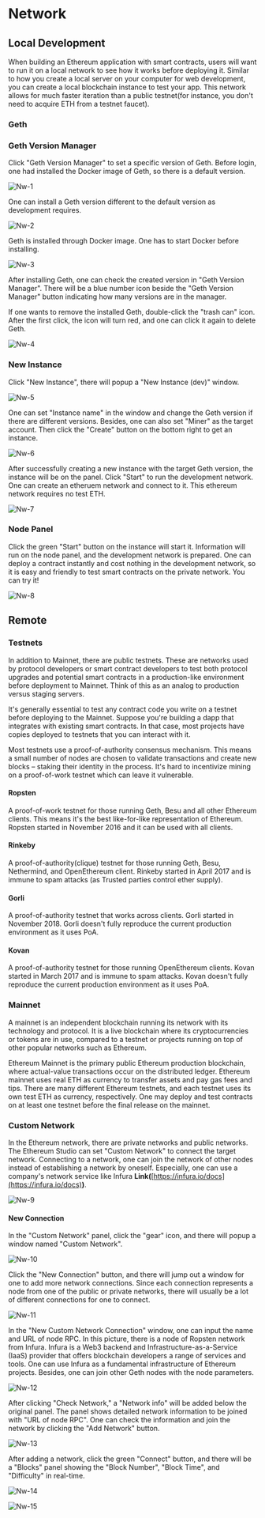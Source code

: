 # Network

## Local Development

When building an Ethereum application with smart contracts, users will want to run it on a local network to see how it works before deploying it. Similar to how you create a local server on your computer for web development, you can create a local blockchain instance to test your app. This network allows for much faster iteration than a public testnet(for instance, you don't need to acquire ETH from a testnet faucet).

### Geth

### Geth Version Manager

Click "Geth Version Manager" to set a specific version of Geth. Before login, one had installed the Docker image of Geth, so there is a default version.

![Nw-1](/pic/Nw-1.png)

One can install a Geth version different to the default version as development requires.

![Nw-2](/pic/Nw-2.png)

Geth is installed through Docker image. One has to start Docker before installing.

![Nw-3](/pic/Nw-3.png)

After installing Geth, one can check the created version in "Geth Version Manager". There will be a blue number icon beside the "Geth Version Manager" button indicating how many versions are in the manager.

If one wants to remove the installed Geth, double-click the "trash can" icon. After the first click, the icon will turn red, and one can click it again to delete Geth.

![Nw-4](/pic/Nw-4.png)


### New Instance

Click "New Instance", there will popup a "New Instance (dev)" window.

![Nw-5](/pic/Nw-5.png)

One can set "Instance name" in the window and change the Geth version if there are different versions. Besides, one can also set "Miner" as the target account. Then click the "Create" button on the bottom right to get an instance.

![Nw-6](/pic/Nw-6.png)

After successfully creating a new instance with the target Geth version, the instance will be on the panel. Click "Start" to run the development network. One can create an etheruem network and connect to it. This ethereum network requires no test ETH.

![Nw-7](/pic/Nw-7.png)

### Node Panel

Click the green "Start" button on the instance will start it. Information will run on the node panel, and the development network is prepared. One can deploy a contract instantly and cost nothing in the development network, so it is easy and friendly to test smart contracts on the private network. You can try it!

![Nw-8](/pic/Nw-8.png)



## Remote

### Testnets

In addition to Mainnet, there are public testnets. These are networks used by protocol developers or smart contract developers to test both protocol upgrades and potential smart contracts in a production-like environment before deployment to Mainnet. Think of this as an analog to production versus staging servers.


It's generally essential to test any contract code you write on a testnet before deploying to the Mainnet. Suppose you're building a dapp that integrates with existing smart contracts. In that case, most projects have copies deployed to testnets that you can interact with it.


Most testnets use a proof-of-authority consensus mechanism. This means a small number of nodes are chosen to validate transactions and create new blocks – staking their identity in the process. It's hard to incentivize mining on a proof-of-work testnet which can leave it vulnerable.


#### Ropsten

A proof-of-work testnet for those running Geth, Besu and all other Ethereum clients. This means it's the best like-for-like representation of Ethereum. Ropsten started in November 2016 and it can be used with all clients.


#### Rinkeby

A proof-of-authority(clique) testnet for those running Geth, Besu, Nethermind, and OpenEthereum client. Rinkeby started in April 2017 and is immune to spam attacks (as Trusted parties control ether supply).


#### Gorli

A proof-of-authority testnet that works across clients. Gorli started in November 2018. Gorli doesn't fully reproduce the current production environment as it uses PoA.


#### Kovan

A proof-of-authority testnet for those running OpenEthereum clients. Kovan started in March 2017 and is immune to spam attacks. Kovan doesn't fully reproduce the current production environment as it uses PoA.


### Mainnet

A mainnet is an independent blockchain running its network with its technology and protocol. It is a live blockchain where its cryptocurrencies or tokens are in use, compared to a testnet or projects running on top of other popular networks such as Ethereum.


Ethereum Mainnet is the primary public Ethereum production blockchain, where actual-value transactions occur on the distributed ledger. Ethereum mainnet uses real ETH as currency to transfer assets and pay gas fees and tips. There are many different Ethereum testnets, and each testnet uses its own test ETH as currency, respectively. One may deploy and test contracts on at least one testnet before the final release on the mainnet.



### Custom Network

In the Ethereum network, there are private networks and public networks. The Ethereum Studio can set "Custom Network" to connect the target network. Connecting to a network, one can join the network of other nodes instead of establishing a network by oneself. Especially, one can use a company's network service like Infura **Link(**[https://infura.io/docs](https://infura.io/docs)**)**.


![Nw-9](/pic/Nw-9.png)


#### New Connection

In the "Custom Network" panel, click the "gear" icon, and there will popup a window named "Custom Network".

![Nw-10](/pic/Nw-10.png)

Click the "New Connection" button, and there will jump out a window for one to add more network connections. Since each connection represents a node from one of the public or private networks, there will usually be a lot of different connections for one to connect.

![Nw-11](/pic/Nw-11.png)

In the "New Custom Network Connection" window, one can input the name and URL of node RPC. In this picture, there is a node of Ropsten network from Infura. Infura is a Web3 backend and Infrastructure-as-a-Service (IaaS) provider that offers blockchain developers a range of services and tools. One can use Infura as a fundamental infrastructure of Ethereum projects. Besides, one can join other Geth nodes with the node parameters.

![Nw-12](/pic/Nw-12.png)

After clicking "Check Network," a "Network info" will be added below the original panel. The panel shows detailed network information to be joined with "URL of node RPC". One can check the information and join the network by clicking the "Add Network" button.

![Nw-13](/pic/Nw-13.png)

After adding a network, click the green "Connect" button, and there will be a "Blocks" panel showing the "Block Number", "Block Time", and "Difficulty" in real-time.

![Nw-14](/pic/Nw-14.png)

![Nw-15](/pic/Nw-15.png)
